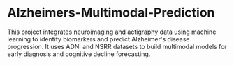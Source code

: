 # Alzheimers-Multimodal-Prediction
This project integrates neuroimaging and actigraphy data using machine learning to identify biomarkers and predict Alzheimer's disease progression. It uses ADNI and NSRR datasets to build multimodal models for early diagnosis and cognitive decline forecasting.
